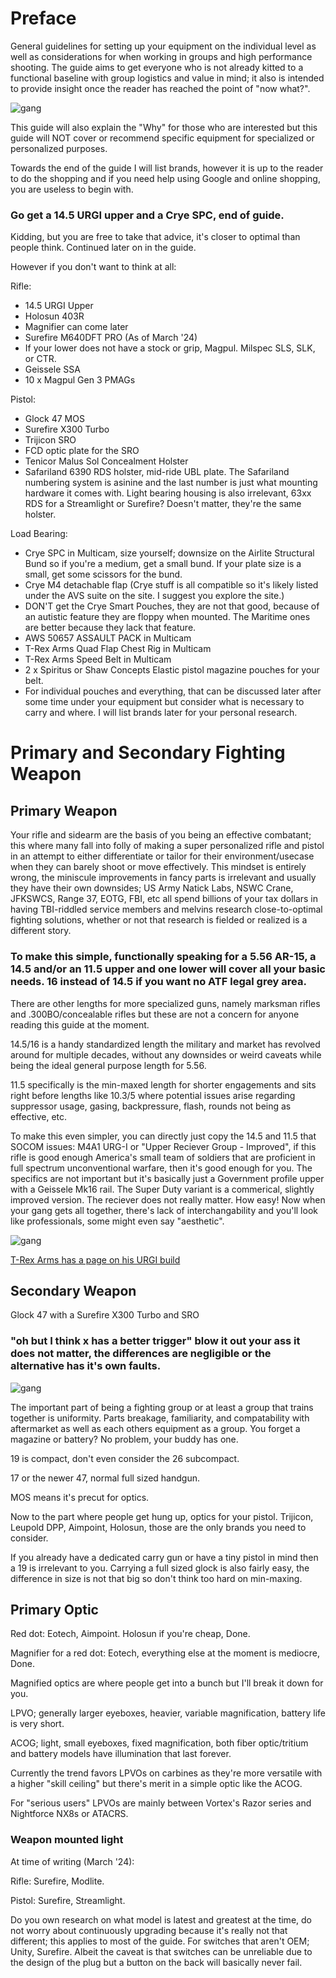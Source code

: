 # Preface
General guidelines for setting up your equipment on the individual level as well as considerations for when working in groups and high performance shooting. The guide aims to get everyone who is not already kitted to a functional baseline with group logistics and value in mind; it also is intended to provide insight once the reader has reached the point of "now what?".

![gang](https://github.com/gqthrowaway/gq_guide/blob/main/Images/urgi02.jpg "")


This guide will also explain the "Why" for those who are interested but this guide will NOT cover or recommend specific equipment for specialized or personalized purposes. 

Towards the end of the guide I will list brands, however it is up to the reader to do the shopping and if you need help using Google and online shopping, you are useless to begin with.


### Go get a 14.5 URGI upper and a Crye SPC, end of guide.

Kidding, but you are free to take that advice, it's closer to optimal than people think. Continued later on in the guide.

However if you don't want to think at all:

Rifle: 
- 14.5 URGI Upper
- Holosun 403R
- Magnifier can come later
- Surefire M640DFT PRO (As of March '24)
- If your lower does not have a stock or grip, Magpul. Milspec SLS, SLK, or CTR.
- Geissele SSA
- 10 x Magpul Gen 3 PMAGs

Pistol:
- Glock 47 MOS
- Surefire X300 Turbo
- Trijicon SRO
- FCD optic plate for the SRO
- Tenicor Malus Sol Concealment Holster
- Safariland 6390 RDS holster, mid-ride UBL plate. The Safariland numbering system is asinine and the last number is just what mounting hardware it comes with. Light bearing housing is also irrelevant, 63xx RDS for a Streamlight or Surefire? Doesn't matter, they're the same holster.

Load Bearing:
- Crye SPC in Multicam, size yourself; downsize on the Airlite Structural Bund so if you're a medium, get a small bund. If your plate size is a small, get some scissors  for the bund.
- Crye M4 detachable flap (Crye stuff is all compatible so it's likely listed under the AVS suite on the site. I suggest you explore the site.)
- DON'T get the Crye Smart Pouches, they are not that good, because of an autistic feature they are floppy when mounted. The Maritime ones are better because they lack that feature.
- AWS 50657 ASSAULT PACK in Multicam 
- T-Rex Arms Quad Flap Chest Rig in Multicam
- T-Rex Arms Speed Belt in Multicam
- 2 x Spiritus or Shaw Concepts Elastic pistol magazine pouches for your belt.
- For individual pouches and everything, that can be discussed later after some time under your equipment but consider what is necessary to carry and where. I will list brands later for your personal research.



# Primary and Secondary Fighting Weapon

## Primary Weapon
Your rifle and sidearm are the basis of you being an effective combatant; this where many fall into folly of making a super personalized rifle and pistol in an attempt to either differentiate or tailor for their environment/usecase when they can barely shoot or move effectively. This mindset is entirely wrong, the miniscule improvements in fancy parts is irrelevant and usually they have their own downsides; US Army Natick Labs, NSWC Crane, JFKSWCS, Range 37, EOTG, FBI, etc all spend billions of your tax dollars in having TBI-riddled service members and melvins research close-to-optimal fighting solutions, whether or not that research is fielded or realized is a different story. 

### To make this simple, functionally speaking for a 5.56 AR-15, a 14.5 and/or an 11.5 upper and one lower will cover all your basic needs. 16 instead of 14.5 if you want no ATF legal grey area. 

There are other lengths for more specialized guns, namely marksman rifles and .300BO/concealable rifles but these are not a concern for anyone reading this guide at the moment.

14.5/16 is a handy standardized length the military and market has revolved around for multiple decades, without any downsides or weird caveats while being the ideal general purpose length for 5.56. 

11.5 specifically is the min-maxed length for shorter engagements and sits right before lengths like 10.3/5 where potential issues arise regarding suppressor usage, gasing, backpressure, flash, rounds not being as effective, etc.

To make this even simpler, you can directly just copy the 14.5 and 11.5 that SOCOM issues: M4A1 URG-I or "Upper Reciever Group - Improved", if this rifle is good enough America's small team of soldiers that are proficient in full spectrum unconventional warfare, then it's good enough for you. The specifics are not important but it's basically just a Government profile upper with a Geissele Mk16 rail. The Super Duty variant is a commerical, slightly improved version. The reciever does not really matter. How easy! Now when your gang gets all together, there's lack of interchangability and you'll look like professionals, some might even say "aesthetic". 

![gang](https://github.com/gqthrowaway/gq_guide/blob/main/Images/IMG_8372.jpg "")

[T-Rex Arms has a page on his URGI build](https://help.trex-arms.com/hc/en-us/articles/4409384763671-14-5-URGI-Loadout)



## Secondary Weapon
Glock 47 with a Surefire X300 Turbo and SRO

### "oh but I think x has a better trigger" blow it out your ass it does not matter, the differences are negligible or the alternative has it's own faults.

![gang](https://github.com/gqthrowaway/gq_guide/blob/main/Images/glock47sample.jpg "")


The important part of being a fighting group or at least a group that trains together is uniformity. Parts breakage, familiarity, and compatability with aftermarket as well as each others equipment as a group. You forget a magazine or battery? No problem, your buddy has one.

19 is compact, don't even consider the 26 subcompact.

17 or the newer 47, normal full sized handgun.

MOS means it's precut for optics.

Now to the part where people get hung up, optics for your pistol. Trijicon, Leupold DPP, Aimpoint, Holosun, those are the only brands you need to consider. 

If you already have a dedicated carry gun or have a tiny pistol in mind then a 19 is irrelevant to you. Carrying a full sized glock is also fairly easy, the difference in size is not that big so don't think too hard on min-maxing.


## Primary Optic


Red dot: Eotech, Aimpoint. Holosun if you're cheap, Done.

Magnifier for a red dot: Eotech, everything else at the moment is mediocre, Done.



Magnified optics are where people get into a bunch but I'll break it down for you.

LPVO; generally larger eyeboxes, heavier, variable magnification, battery life is very short.

ACOG; light, small eyeboxes, fixed magnification, both fiber optic/tritium and battery models have illumination that last forever.


Currently the trend favors LPVOs on carbines as they're more versatile with a higher "skill ceiling" but there's merit in a simple optic like the ACOG.

For "serious users" LPVOs are mainly between Vortex's Razor series and Nightforce NX8s or ATACRS.

### Weapon mounted light
At time of writing (March '24):

Rifle: Surefire, Modlite.


Pistol: Surefire, Streamlight.

Do you own research on what model is latest and greatest at the time, do not worry about continuously upgrading because it's really not that different; this applies to most of the guide. 
For switches that aren't OEM; Unity, Surefire. Albeit the caveat is that switches can be unreliable due to the design of the plug but a button on the back will basically never fail.


















